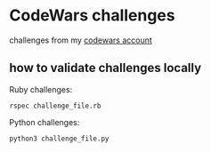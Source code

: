 # CodeWars challenges

challenges from my [codewars account](https://www.codewars.com/users/vega28)

## how to validate challenges locally

Ruby challenges:

```
rspec challenge_file.rb
```

Python challenges:

```
python3 challenge_file.py
```